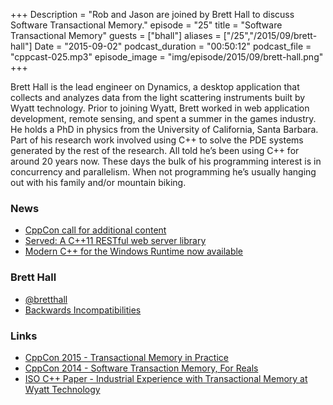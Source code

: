 +++
Description = "Rob and Jason are joined by Brett Hall to discuss Software Transactional Memory."
episode = "25"
title = "Software Transactional Memory"
guests = ["bhall"]
aliases = ["/25","/2015/09/brett-hall"]
Date = "2015-09-02"
podcast_duration = "00:50:12"
podcast_file = "cppcast-025.mp3"
episode_image = "img/episode/2015/09/brett-hall.png"
+++

Brett Hall is the lead engineer on Dynamics, a desktop application that collects and analyzes data from the light scattering instruments built by Wyatt technology. Prior to joining Wyatt, Brett worked in web application development, remote sensing, and spent a summer in the games industry. He holds a PhD in physics from the University of California, Santa Barbara. Part of his research work involved using C++ to solve the PDE systems generated by the rest of the research. All told he’s been using C++ for around 20 years now. These days the bulk of his programming interest is in concurrency and parallelism. When not programming he’s usually hanging out with his family and/or mountain biking.

### News ###

 - [CppCon call for additional content](http://cppcon.org/cppcon-2015-call-for-open-content/)
 - [Served: A C++11 RESTful web server library](https://github.com/datasift/served)
 - [Modern C++ for the Windows Runtime now available](https://github.com/kennykerr/modern)
 
### Brett Hall ###

 - [@bretthall](https://twitter.com/bretthall)
 - [Backwards Incompatibilities](https://backwardsincompatibilities.wordpress.com/)

### Links ###

 - [CppCon 2015 - Transactional Memory in Practice](http://cppcon2015.sched.org/event/33bbfba45095ebc5cb8d7ee5ad2a612c#.VekD4fZVhBc)
 - [CppCon 2014 - Software Transaction Memory, For Reals](https://youtu.be/plQOu_LsKHE)
 - [ISO C++ Paper - Industrial Experience with Transactional Memory at Wyatt Technology](http://www.open-std.org/jtc1/sc22/wg21/docs/papers/2015/n4438.pdf)
